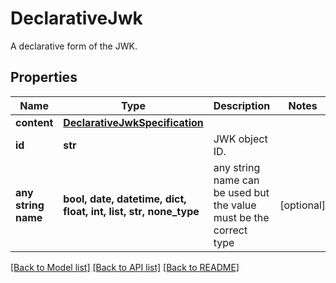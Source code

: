 # DeclarativeJwk

A declarative form of the JWK.

## Properties
Name | Type | Description | Notes
------------ | ------------- | ------------- | -------------
**content** | [**DeclarativeJwkSpecification**](DeclarativeJwkSpecification.md) |  | 
**id** | **str** | JWK object ID. | 
**any string name** | **bool, date, datetime, dict, float, int, list, str, none_type** | any string name can be used but the value must be the correct type | [optional]

[[Back to Model list]](../README.md#documentation-for-models) [[Back to API list]](../README.md#documentation-for-api-endpoints) [[Back to README]](../README.md)



